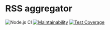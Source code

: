 # RSS aggregator

![Node.js CI](https://github.com/NMVikings/frontend-project-lvl3/workflows/Node.js%20CI/badge.svg)
[![Maintainability](https://api.codeclimate.com/v1/badges/db93abaacdf563b3cf1c/maintainability)](https://codeclimate.com/github/NMVikings/frontend-project-lvl3/maintainability)
[![Test Coverage](https://api.codeclimate.com/v1/badges/db93abaacdf563b3cf1c/test_coverage)](https://codeclimate.com/github/NMVikings/frontend-project-lvl3/test_coverage)